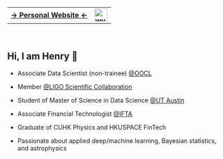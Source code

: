 <div align="center">
  <table >
    <tr>
      <td><b> <a href=https://wyhwong.github.io/wyhwong> &rarr; Personal Website &larr;</a>
      <td><b> <a href="https://linkedin.com/in/wyhwong" target="blank"><img align="upper" src="https://raw.githubusercontent.com/rahuldkjain/github-profile-readme-generator/master/src/images/icons/Social/linked-in-alt.svg" alt="wyhwong" height="30" width="30" /></a>
  </table>
</div>

<br />

## Hi, I am Henry 👋

  - Associate Data Scientist (non-trainee) [@OOCL](https://www.oocl.com/)
  
  - Member [@LIGO Scientific Collaboration](https://www.ligo.org/)

  - Student of Master of Science in Data Science [@UT Austin](https://www.utexas.edu/)

  - Associate Financial Technologist [@IFTA](https://cftasia.org/)
  
  - Graduate of CUHK Physics and HKUSPACE FinTech
  
  - Passionate about applied deep/machine learning, Bayesian statistics, and astrophysics
